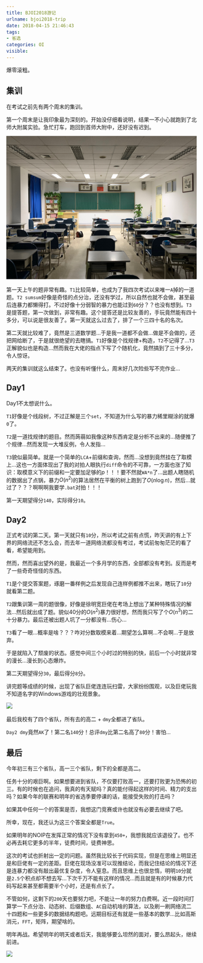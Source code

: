 ```yaml
---
title: BJOI2018游记
urlname: bjoi2018-trip
date: 2018-04-15 21:46:43
tags:
- 省选
categories: OI
visible:
---
```



爆零滚粗。

<!-- more -->

## 集训

在考试之前先有两个周末的集训。

第一个周末是让我印象最为深刻的。开始没仔细看说明，结果一不小心就跑到了北师大附属实验。急忙打车，跑回到首师大附中，还好没有迟到。

![](1.jpg)

第一天上午的题非常有趣。`T1`比较简单，也成为了我四次考试以来唯一`A`掉的一道题。`T2 sumsum`好像是奇怪的点分治，还没有学过，所以自然也就不会做，甚至最后连暴力都懒得打。不过好像十分弱智的暴力也能过到`60`分？？也没有想到。`T3`是提答题，第一次做到，非常有趣。这个提答还是比较友善的，手玩竟然能有四十多分，可以说是很友善了。第一天就这么过去了，排了一个三四十名的名次。

第二天就比较难了，竟然是三道数学题...于是我一道都不会做...做是不会做的，还把网给断了，于是就很绝望的去瞎搞。`T1`好像是个找规律+构造，`T2`不记得了...`T3`正解貌似也是构造...然而我在大佬的指点下写了个随机化，竟然搞到了三十多分，令人惊讶。

两天的集训就这么结束了。也没有听懂什么，周末好几次险些写不完作业... 
<!-- 倒是又见到了冬令营的时候坐在我前面的妹子，这次知道她是哪个学校的叫什么了，嘿嘿。 -->

## Day1

Day1不太想说什么。

`T1`好像是个线段树，不过正解是三个`set`，不知道为什么写的暴力稀里糊涂的就爆`0`了。

`T2`是一道找规律的题目。然而蒟蒻如我像这种东西肯定是分析不出来的...随便推了个规律...然而发现一大堆反例，令人发指...

`T3`貌似最简单。就是一个简单的`LCA`+前缀和查询，然而...没想到竟然挂在了取模上...这也一方面体现出了我的对拍人眼执行`diff`命令的不可靠，一方面也涨了知识：取模意义下的前缀和一定要加足够的$p$！！！要不然就`WA*n`了...出题人瞎随机的数据出了点锅，暴力$O(n^2)$的算法居然在平衡的树上跑到了$O(n \log{n})$，然后...就过了？？？啊啊啊我要学`.bat`对拍！！！

第一天期望得分`140`，实际得分`10`。

## Day2

正式考试的第二天。第一天就只有`10`分，所以考试之前有点慌，昨天讲的有上下界的网络流还不怎么会，而去年一道网络流都没有考过，考试前匆匆茫茫的看了看，希望能用到。

然而，然而喜出望外的是，我最近一个多月学的东西，全部都没有考到。反而是考了一些奇奇怪怪的东西。

`T1`是个提交答案题，琢磨一番样例之后发现自己连样例都推不出来，瞎玩了`10`分就看第二题。

`T2`跟集训第一周的题很像，好像是徐明宽巨佬在考场上想出了某种特殊情况的解法...然后就出成了题。貌似40分的$O(n^2)$暴力很好想，然而我只写了个$O(n^3)$的二十分暴力。最后还被出题人坑了一分都没有...伤心...

`T3`看了一眼...概率是啥？？？咋对分数取模来着...期望怎么算啊...不会啊...于是放弃。

于是就陷入了颓废的状态。感觉中间三个小时过的特别的快，前后一个小时就非常的漫长...漫长到心态爆炸。

第二天期望得分`30`，最后得分`8`分。

讲完题等成绩的时候，出现了省队巨佬连连玩扫雷，大家纷纷围观，以及巨佬玩我不知道名字的Windows游戏的壮观景象。

![](3.jpg)


最后我校有了四个省队，所有去的高二 + `dmy`全都进了省队。

`Day2 dmy`竟然`AK`了！第二名`140`分！总评`dmy`比第二名高了`80`分！害怕...

## 最后

今年初三有三个省队，高一三个省队，剩下的全都是高二。

任务十分的艰巨啊。如果想要进到省队，不仅要打败高一，还要打败更为恐怖的初三。有的时候也在追问，我真的有天赋吗？真的能付得起这样的时间、精力的支出吗？如果今年的联赛和明年的省选季要停课的话，能接受失败的打击吗？

如果其中任何一个的答案是否，我想这门竞赛或许也就没有必要去继续了吧。

所幸，现在，我还认为这三个答案全都是`True`。

如果明年的NOIP在发挥正常的情况下没有拿到`450+`，我想我就应该退役了。也不必再去耗它更多的半年，徒费时间，徒费神思。

这次的考试也折射出一定的问题。虽然我比较长于代码实现，但是在思维上明显还是和巨佬有一定的差距。巨佬在现场没准可以现推结论，而我记住结论的情况下还是连暴力都没有敲出最优复杂度，令人窒息。而且思维上也很怠惰，明明`10`分就是`2.5`个积点却不想去写...下次千万不能有这样的情况...而且就是有的时候暴力代码写起来甚至都需要半个小时，还是有点长了。

不管如何，这剩下的`200`天也要努力吧，不能让一年的努力白费啊。近一段时间打算学一下点分治、动态树、后缀数组、`AC`自动机啥的算法，以及刷一刷网络流二十四题和一些更多的数据结构题吧。远期目标还有就是一些基本的数学...比如高斯消元，`FFT`，矩阵，期望啥的。

明年再战。希望明年的明天或者后天，我能够要么坦然的面对，要么昂起头，继续前进。

![](4.jpg)


